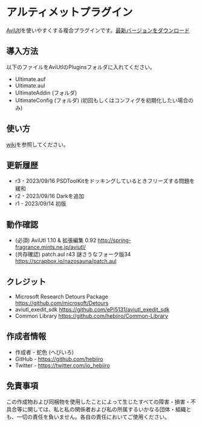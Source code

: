 ﻿# アルティメットプラグイン

[AviUtl](http://spring-fragrance.mints.ne.jp/aviutl/)を使いやすくする複合プラグインです。[最新バージョンをダウンロード](../../releases/latest/)

## 導入方法

以下のファイルをAviUtlのPluginsフォルダに入れてください。
* Ultimate.auf
* Ultimate.aul
* UltimateAddin (フォルダ)
* UltimateConfig (フォルダ) (初回もしくはコンフィグを初期化したい場合のみ)

## 使い方

[wiki](https://github.com/hebiiro/anti.aviutl.ultimate.plugin/wiki/)を参照してください。

## 更新履歴

* r3 - 2023/09/16 PSDToolKitをドッキングしているときフリーズする問題を緩和
* r2 - 2023/09/16 Darkを追加
* r1 - 2023/09/14 初版

## 動作確認

* (必須) AviUtl 1.10 & 拡張編集 0.92 http://spring-fragrance.mints.ne.jp/aviutl/
* (共存確認) patch.aul r43 謎さうなフォーク版34 https://scrapbox.io/nazosauna/patch.aul

## クレジット

* Microsoft Research Detours Package https://github.com/microsoft/Detours
* aviutl_exedit_sdk https://github.com/ePi5131/aviutl_exedit_sdk
* Common Library https://github.com/hebiiro/Common-Library

## 作成者情報

* 作成者 - 蛇色 (へびいろ)
* GitHub - https://github.com/hebiiro
* Twitter - https://twitter.com/io_hebiiro

## 免責事項

この作成物および同梱物を使用したことによって生じたすべての障害・損害・不具合等に関しては、私と私の関係者および私の所属するいかなる団体・組織とも、一切の責任を負いません。各自の責任においてご使用ください。
